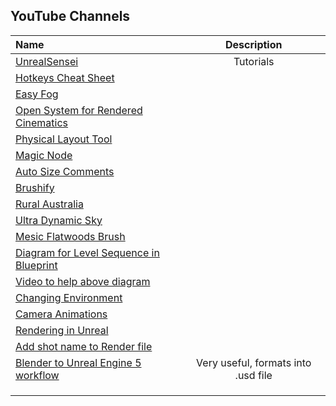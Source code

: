 ## YouTube Channels
| Name                                | Description                                          | 
|:----------------------------------- |:----------------------------------------------------:| 
|[UnrealSensei](https://www.youtube.com/@UnrealSensei)                               |Tutorials                                                 |
|[Hotkeys Cheat Sheet](https://www.evercast.us/blog/unreal-engine-shortcuts)||
|[Easy Fog](https://www.unrealengine.com/marketplace/en-US/product/easyfog)||
|[Open System for Rendered Cinematics](https://www.unrealengine.com/marketplace/en-US/product/ocean-system-for-rendered-cinematics#:~:text=Ocean%20System%20for%20Rendered%20Cinematics%20is%20a%20Blueprint%20%2F%20Material%20based,designed%20for%20quality%2C%20not%20speed!)||
|[Physical Layout Tool](https://www.unrealengine.com/marketplace/en-US/product/349bf2d4b1a945fa8f31db80fabf8058)||
|[Magic Node]([https://www.google.com/search?q=unreal+engine+magic+node](https://www.unrealengine.com/marketplace/en-US/product/magic-node)https://www.unrealengine.com/marketplace/en-US/product/magic-node)||
|[Auto Size Comments](https://www.unrealengine.com/marketplace/en-US/product/auto-size-comments)||
|[Brushify](https://www.unrealengine.com/marketplace/en-US/product/brushify-mountains-pack)||
|[Rural Australia](https://www.unrealengine.com/marketplace/en-US/product/rural-australia)||
|[Ultra Dynamic Sky](https://www.unrealengine.com/marketplace/en-US/product/ultra-dynamic-sky)||
|[Mesic Flatwoods Brush](https://www.unrealengine.com/marketplace/en-US/product/mesic-flatwoods-brush)||
|[Diagram for Level Sequence in Blueprint](https://forums.unrealengine.com/t/how-do-i-enable-a-sequence-with-blueprint/359696/4)||
|[Video to help above diagram](https://www.youtube.com/watch?v=UCd8pjxbYT4)||
|[Changing Environment](https://forums.unrealengine.com/t/ue5-changing-environment/584911)||
|[Camera Animations](https://www.youtube.com/watch?v=6fRc6PXw2Zs)||
|[Rendering in Unreal](https://www.youtube.com/watch?v=QFTfGQgiGBw)||
|[Add shot name to Render file](https://www.youtube.com/watch?v=9wKHGXZFA78&t=290s)||
|[Blender to Unreal Engine 5 workflow](https://www.youtube.com/watch?v=Q9HNRzgRT5E)|Very useful, formats into .usd file|
|[]()||
|[]()||
|[]()||

